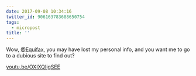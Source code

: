 ```yaml
---
date: 2017-09-08 10:34:16
twitter_id: 906163783688650754
tags:
  - micropost
title: ''
---
```


Wow, [@Equifax](https://twitter.com/Equifax), you may have lost my personal info, and you want me to go to a dubious site to find out?

[youtu.be/OXIXQIigSEE](https://youtu.be/OXIXQIigSEE)
